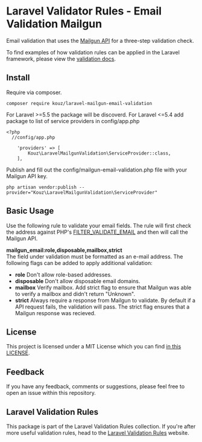 # Laravel Validator Rules - Email Validation Mailgun 
Email validation that uses the [Mailgun API](https://documentation.mailgun.com/en/latest/api-email-validation.html#email-validation) for a three-step validation check.  

To find examples of how validation rules can be applied in the Laravel framework, please view the [validation docs](https://laravel.com/docs/5.6/validation).

## Install
Require via composer.
```
composer require kouz/laravel-mailgun-email-validation
```
For Laravel >=5.5 the package will be discoverd. For Laravel <=5.4 add package to list of service providers in config/app.php
```
<?php
  //config/app.php
  
    'providers' => [
        Kouz\LaravelMailgunValidation\ServiceProvider::class,
    ],
```
Publish and fill out the config/mailgun-email-validation.php file with your Mailgun API key.
```
php artisan vendor:publish --provider="Kouz\LaravelMailgunValidation\ServiceProvider"
```

## Basic Usage
Use the following rule to validate your email fields. The rule will first check the address against 
PHP's [FILTER_VALIDATE_EMAIL](http://php.net/manual/en/filter.filters.validate.php) and then will call 
the Mailgun API.

**mailgun_email:role,disposable,mailbox,strict**  
The field under validation must be formatted as an e-mail address. The following flags can be added to
apply additional validation:

* **role** Don't allow role-based addresses.
* **disposable** Don't allow disposable email domains.
* **mailbox** Verify mailbox. Add strict flag to ensure that Mailgun was able to verify a mailbox and didn't return "Unknown".
* **strict** Always require a response from Mailgun to validate. By default if a API request fails, the validation will pass. The strict flag ensures that a Mailgun response was recieved.

## License
This project is licensed under a MIT License which you can find
[in this LICENSE](https://github.com/TheoKouzelis/laravel-mailgun-email-validation/blob/master/LICENSE).

## Feedback
If you have any feedback, comments or suggestions, please feel free to open an issue within this repository.

## Laravel Validation Rules
This package is part of the Laravel Validation Rules collection. If you're after more useful validation rules, 
head to the [Laravel Validation Rules](https://laravel-validation-rules.github.io/) website.
